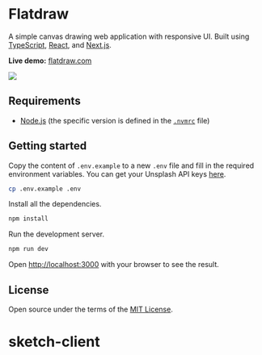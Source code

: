 # Flatdraw

A simple canvas drawing web application with responsive UI. Built using [TypeScript](https://typescriptlang.org), [React](https://react.dev), and [Next.js](https://nextjs.org).

**Live demo:** [flatdraw.com](https://flatdraw.com)

[![](./docs/screenshot.png)](https://flatdraw.com)

## Requirements

- [Node.js](https://nodejs.org) (the specific version is defined in the [`.nvmrc`](.nvmrc) file)

## Getting started

Copy the content of `.env.example` to a new `.env` file and fill in the required environment variables. You can get your Unsplash API keys [here](https://unsplash.com/developers).

```bash
cp .env.example .env
```

Install all the dependencies.

```bash
npm install
```

Run the development server.

```bash
npm run dev
```

Open [http://localhost:3000](http://localhost:3000) with your browser to see the result.

## License

Open source under the terms of the [MIT License](/LICENSE).
# sketch-client
